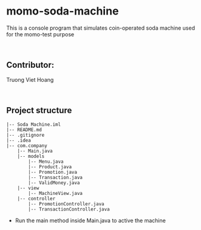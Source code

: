 # momo-soda-machine
This is a console program that simulates coin-operated soda machine used for the momo-test purpose

<br/>

## Contributor:
Truong Viet Hoang

<br/>

## Project structure

```
|-- Soda Machine.iml
|-- README.md
|-- .gitignore
|-- .idea
|-- com.company
    |-- Main.java
    |-- models
        |-- Menu.java
        |-- Product.java
        |-- Promotion.java
        |-- Transaction.java
        |-- ValidMoney.java
    |-- view
        |-- MachineView.java
    |-- controller
        |-- PromotionController.java
        |-- TransactionController.java

```
* Run the main method inside Main.java to active the machine
